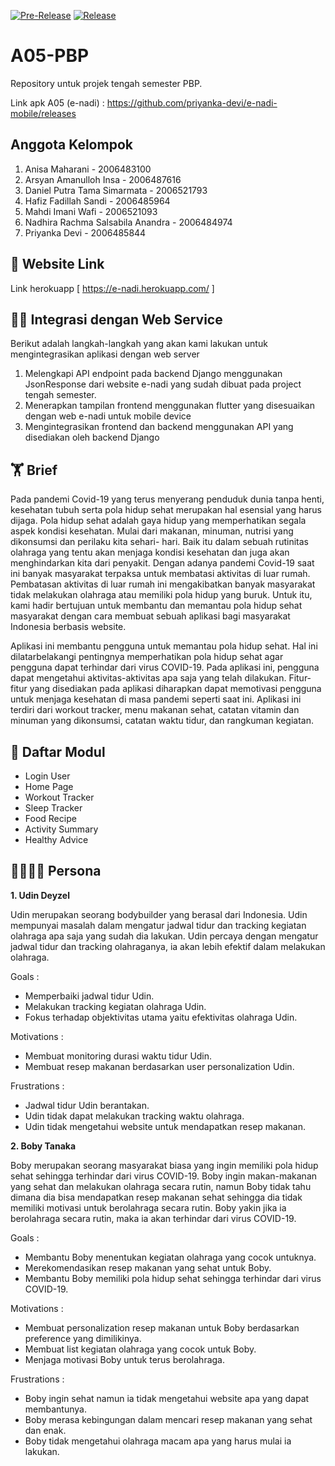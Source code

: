 

[![Pre-Release](https://github.com/priyanka-devi/e-nadi-mobile/actions/workflows/pre-release.yml/badge.svg)](https://github.com/priyanka-devi/e-nadi-mobile/actions/workflows/pre-release.yml)
[![Release](https://github.com/priyanka-devi/e-nadi-mobile/actions/workflows/release.yml/badge.svg)](https://github.com/priyanka-devi/e-nadi-mobile/actions/workflows/release.yml)


# A05-PBP
Repository untuk projek tengah semester PBP.

Link apk A05 (e-nadi) : https://github.com/priyanka-devi/e-nadi-mobile/releases

## Anggota Kelompok
1. Anisa Maharani - 2006483100
2. Arsyan Amanulloh Insa - 2006487616
3. Daniel Putra Tama Simarmata -  2006521793
4. Hafiz Fadillah Sandi - 2006485964
5. Mahdi Imani Wafi - 2006521093
6. Nadhira Rachma Salsabila Anandra - 2006484974
7. Priyanka Devi -  2006485844
## 🔗 Website Link
Link herokuapp [  https://e-nadi.herokuapp.com/  ]

## 🐱‍💻 Integrasi dengan Web Service
Berikut adalah langkah-langkah yang akan kami lakukan untuk mengintegrasikan aplikasi dengan web server 

1. Melengkapi API endpoint pada backend Django menggunakan JsonResponse dari website e-nadi yang sudah dibuat pada project tengah semester.
2. Menerapkan tampilan frontend menggunakan flutter yang disesuaikan dengan web e-nadi untuk mobile device
3. Mengintegrasikan frontend dan backend menggunakan API yang disediakan oleh backend Django

## 🏋️ Brief
Pada pandemi Covid-19 yang terus menyerang penduduk dunia tanpa henti, kesehatan tubuh serta pola hidup sehat merupakan hal esensial yang harus dijaga.  Pola hidup sehat adalah gaya hidup yang memperhatikan segala aspek kondisi kesehatan. Mulai dari makanan, minuman, nutrisi yang dikonsumsi dan perilaku kita sehari- hari. Baik itu dalam sebuah rutinitas olahraga yang tentu akan menjaga kondisi kesehatan dan juga akan menghindarkan kita dari penyakit. Dengan adanya pandemi Covid-19 saat ini banyak masyarakat terpaksa untuk membatasi aktivitas di luar rumah. Pembatasan aktivitas di luar rumah ini mengakibatkan banyak masyarakat tidak melakukan olahraga atau memiliki pola hidup yang buruk. Untuk itu, kami hadir bertujuan untuk membantu dan memantau pola hidup sehat masyarakat dengan cara membuat sebuah aplikasi bagi masyarakat Indonesia berbasis website. 

Aplikasi ini membantu pengguna untuk memantau pola hidup sehat. Hal ini dilatarbelakangi pentingnya memperhatikan pola hidup sehat agar pengguna dapat terhindar dari virus COVID-19. Pada aplikasi ini, pengguna dapat mengetahui aktivitas-aktivitas apa saja yang telah dilakukan. Fitur-fitur yang disediakan pada aplikasi diharapkan dapat memotivasi pengguna untuk menjaga kesehatan di masa pandemi seperti saat ini. Aplikasi ini terdiri dari workout tracker, menu makanan sehat, catatan vitamin dan minuman yang dikonsumsi, catatan waktu tidur, dan rangkuman kegiatan.


## 📝 Daftar Modul 
- Login User
- Home Page
- Workout Tracker 
- Sleep Tracker 
- Food Recipe 
- Activity Summary
- Healthy Advice

## 👨‍👩‍👧‍👦 Persona
**1. Udin Deyzel**

Udin merupakan seorang bodybuilder yang berasal dari Indonesia. Udin mempunyai masalah dalam mengatur jadwal tidur dan tracking kegiatan olahraga apa saja yang sudah dia lakukan. Udin percaya dengan mengatur jadwal tidur dan tracking olahraganya, ia akan lebih efektif dalam melakukan olahraga. 

Goals : 
- Memperbaiki jadwal tidur Udin.
- Melakukan tracking kegiatan olahraga Udin.
- Fokus terhadap objektivitas utama yaitu efektivitas olahraga Udin.

Motivations :
- Membuat monitoring durasi waktu tidur Udin.
- Membuat resep makanan berdasarkan user personalization Udin.

Frustrations :
- Jadwal tidur Udin berantakan.
- Udin tidak dapat melakukan tracking waktu olahraga.
- Udin tidak mengetahui website untuk mendapatkan resep makanan.

**2. Boby Tanaka**

Boby merupakan seorang masyarakat biasa yang ingin memiliki pola hidup sehat sehingga terhindar dari virus COVID-19. Boby ingin makan-makanan yang sehat dan melakukan olahraga secara rutin, namun Boby tidak tahu dimana dia bisa mendapatkan resep makanan sehat sehingga dia tidak memiliki motivasi untuk berolahraga secara rutin. Boby yakin jika ia berolahraga secara rutin, maka ia akan terhindar dari virus COVID-19. 

Goals :
- Membantu Boby menentukan kegiatan olahraga yang cocok untuknya.
- Merekomendasikan resep makanan yang sehat untuk Boby.
- Membantu Boby memiliki pola hidup sehat sehingga terhindar dari virus COVID-19.

Motivations :
- Membuat personalization resep makanan untuk Boby berdasarkan preference yang dimilikinya.
- Membuat list kegiatan olahraga yang cocok untuk Boby.
- Menjaga motivasi Boby untuk terus berolahraga.

Frustrations :
- Boby ingin sehat namun ia tidak mengetahui website apa yang dapat membantunya.
- Boby merasa kebingungan dalam mencari resep makanan yang sehat dan enak.
- Boby tidak mengetahui olahraga macam apa yang harus mulai ia lakukan.


